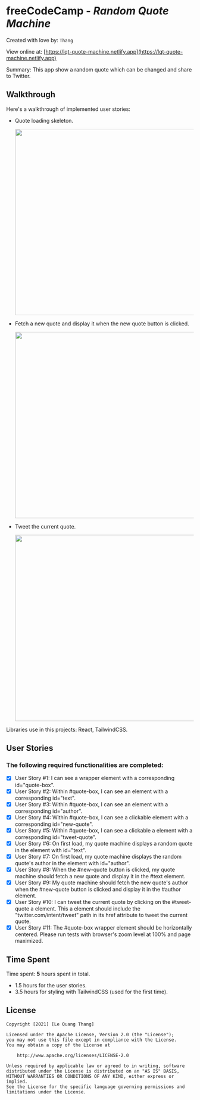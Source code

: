 # freeCodeCamp - _Random Quote Machine_

Created with love by: `Thang`

View online at: [https://lqt-quote-machine.netlify.app](https://lqt-quote-machine.netlify.app)

Summary: This app show a random quote which can be changed and share to Twitter.

## Walkthrough

Here's a walkthrough of implemented user stories:

- Quote loading skeleton.

    <a href="https://lqt-quote-machine.netlify.app"><img src="http://g.recordit.co/TIOV0GyF5G.gif" height="auto" width="500px"></a>

- Fetch a new quote and display it when the new quote button is clicked.

    <a href="https://lqt-quote-machine.netlify.app"><img src="http://g.recordit.co/spUhPRoacn.gif" height="auto" width="500px"></a>

- Tweet the current quote.

    <a href="https://lqt-quote-machine.netlify.app"><img src="http://g.recordit.co/An1rEkSjPl.gif" height="auto" width="500px"></a>

<!-- TODO: 🎬 Make a gif and show here -->

Libraries use in this projects: React, TailwindCSS.

## User Stories

### The following **required** functionalities are completed:

- [x] User Story #1: I can see a wrapper element with a corresponding id="quote-box".
- [x] User Story #2: Within #quote-box, I can see an element with a corresponding id="text".
- [x] User Story #3: Within #quote-box, I can see an element with a corresponding id="author".
- [x] User Story #4: Within #quote-box, I can see a clickable element with a corresponding id="new-quote".
- [x] User Story #5: Within #quote-box, I can see a clickable a element with a corresponding id="tweet-quote".
- [x] User Story #6: On first load, my quote machine displays a random quote in the element with id="text".
- [x] User Story #7: On first load, my quote machine displays the random quote's author in the element with id="author".
- [x] User Story #8: When the #new-quote button is clicked, my quote machine should fetch a new quote and display it in the #text element.
- [x] User Story #9: My quote machine should fetch the new quote's author when the #new-quote button is clicked and display it in the #author element.
- [x] User Story #10: I can tweet the current quote by clicking on the #tweet-quote a element. This a element should include the "twitter.com/intent/tweet" path in its href attribute to tweet the current quote.
- [x] User Story #11: The #quote-box wrapper element should be horizontally centered. Please run tests with browser's zoom level at 100% and page maximized.

## Time Spent

Time spent: **5** hours spent in total.

- 1.5 hours for the user stories.
- 3.5 hours for styling with TailwindCSS (used for the first time).

## License

    Copyright [2021] [Le Quang Thang]

    Licensed under the Apache License, Version 2.0 (the "License");
    you may not use this file except in compliance with the License.
    You may obtain a copy of the License at

        http://www.apache.org/licenses/LICENSE-2.0

    Unless required by applicable law or agreed to in writing, software
    distributed under the License is distributed on an "AS IS" BASIS,
    WITHOUT WARRANTIES OR CONDITIONS OF ANY KIND, either express or implied.
    See the License for the specific language governing permissions and
    limitations under the License.
